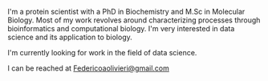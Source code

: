 I'm a protein scientist with a PhD in Biochemistry and M.Sc in Molecular Biology. Most of my work revolves around characterizing processes through bioinformatics and computational biology. I'm very interested in data science and its application to biology.

I'm currently looking for work in the field of data science.

I can be reached at Federicoaolivieri@gmail.com

<!--
**FAOlivieri/FAOlivieri** is a ✨ _special_ ✨ repository because its `README.md` (this file) appears on your GitHub profile.

Here are some ideas to get you started:

- 🔭 I’m currently working on ...
- 🌱 I’m currently learning ...
- 👯 I’m looking to collaborate on ...
- 🤔 I’m looking for help with ...
- 💬 Ask me about ...
- 📫 How to reach me: ...
- 😄 Pronouns: ...
- ⚡ Fun fact: ...
-->

